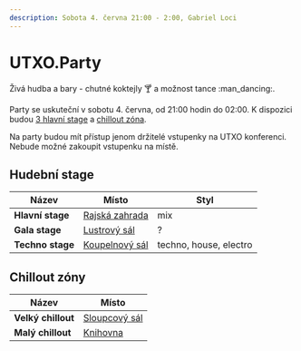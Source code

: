 ```yaml
---
description: Sobota 4. června 21:00 - 2:00, Gabriel Loci
---
```


# UTXO.Party

Živá hudba a bary - chutné koktejly :cocktail: a možnost tance :man\_dancing:.

Party se uskuteční v sobotu 4. června, od 21:00 hodin do 02:00. K dispozici budou [3 hlavní stage](utxo.party.md#stages) a [chillout zóna](utxo.party.md#chillout).

Na party budou mít přístup jenom držitelé vstupenky na UTXO konferenci. Nebude možné zakoupit vstupenku na místě.

## Hudební stage

| Název            | Místo                                                            | Styl                   |
| ---------------- | ---------------------------------------------------------------- | ---------------------- |
| **Hlavní stage** | [Rajská zahrada](../misto-konani/prehled-salu/rajska-zahrada.md) | mix                    |
| **Gala stage**   | [Lustrový sál](../misto-konani/prehled-salu/lustrovy-sal.md)     | ?                      |
| **Techno stage** | [Koupelnový sál](../misto-konani/prehled-salu/koupelnovy-sal.md) | techno, house, electro |

## **Chillout zóny**

| Název              | Místo                                                          |
| ------------------ | -------------------------------------------------------------- |
| **Velký chillout** | [Sloupcový sál](../misto-konani/prehled-salu/sloupcovy-sal.md) |
| **Malý chillout**  | [Knihovna](../misto-konani/prehled-salu/knihovna.md)           |
